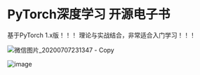 # PyTorch深度学习 开源电子书


基于PyTorch 1.x版！！！ 理论与实战结合，非常适合入门学习！！！


![微信图片_20200707231347 - Copy](https://user-images.githubusercontent.com/4252555/146542031-5adae8e1-42d0-495f-890e-97e1754b4c83.jpg)


![image](https://user-images.githubusercontent.com/4252555/146542135-b8e971c2-87dd-4226-a48f-ce5d20163fca.png)
